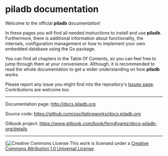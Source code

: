 # piladb documentation

Welcome to the official **piladb** documentation!

In these pages you will find all needed instructions to install and use **piladb**. Furthermore, there is additional information about functionality, the internals, configuration management or how to implement your own embedded database using the Go package.

You can find all chapters in the Table Of Contents, so you can feel free to jump through them at your convenience. Although, it is recommended to read the whole documentation to get a wider understanding on how **piladb** works.

Please report any issue you might find into the repository's [Issues page](https://github.com/oscillatingworks/docs.piladb.org/issues). Contributions are welcome too.

***

Documentation page: http://docs.piladb.org

Source code: https://github.com/oscillatingworks/docs.piladb.org

Gitbook project: https://www.gitbook.com/book/fern4lvarez/docs-piladb-org/details

***

 [![Creative Commons License](https://i.creativecommons.org/l/by/1.0/80x15.png) This work is licensed under a [Creative Commons Attribution 1.0 Universal License](http://creativecommons.org/licenses/by/1.0/deed.en_US).